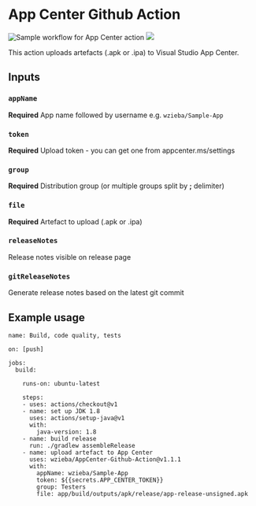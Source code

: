 # App Center Github Action

![Sample workflow for App Center action](https://github.com/wzieba/AppCenter-Github-Action/workflows/Sample%20workflow%20for%20App%20Center%20action/badge.svg?branch=master)
<a href="https://github.com/wzieba/AppCenter-Github-Action/releases">![](https://img.shields.io/github/v/release/wzieba/AppCenter-Github-Action)</a>

This action uploads artefacts (.apk or .ipa) to Visual Studio App Center.

## Inputs

### `appName`

**Required** App name followed by username e.g. `wzieba/Sample-App`

### `token`

**Required** Upload token - you can get one from appcenter.ms/settings

### `group`

**Required** Distribution group (or multiple groups split by **;** delimiter)

### `file`

**Required** Artefact to upload (.apk or .ipa)

### `releaseNotes`

Release notes visible on release page


### `gitReleaseNotes`

Generate release notes based on the latest git commit


## Example usage

```
name: Build, code quality, tests

on: [push]

jobs:
  build:

    runs-on: ubuntu-latest

    steps:
    - uses: actions/checkout@v1
    - name: set up JDK 1.8
      uses: actions/setup-java@v1
      with:
        java-version: 1.8
    - name: build release
      run: ./gradlew assembleRelease
    - name: upload artefact to App Center
      uses: wzieba/AppCenter-Github-Action@v1.1.1
      with:
        appName: wzieba/Sample-App
        token: ${{secrets.APP_CENTER_TOKEN}}
        group: Testers
        file: app/build/outputs/apk/release/app-release-unsigned.apk
```
